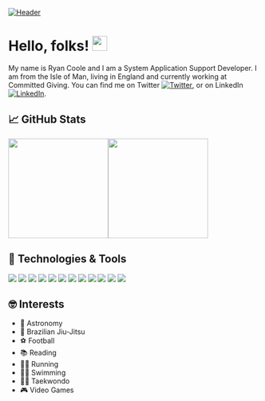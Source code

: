 [![Header](https://previews.123rf.com/images/karpenkoilia/karpenkoilia1805/karpenkoilia180500027/102146167-vector-line-web-concept-for-programming-linear-web-banner-for-coding-.jpg "Header")](https://some-url.dev/)

# Hello, folks! <img src="https://raw.githubusercontent.com/MartinHeinz/MartinHeinz/master/wave.gif" width="30px">

My name is Ryan Coole and I am a System Application Support Developer. I am from the Isle of Man, living in England and currently working at Committed Giving. You can find me on Twitter [![Twitter][1.2]][1], or on LinkedIn [![LinkedIn][2.2]][2].

<!-- Icons -->
[1.2]: http://i.imgur.com/wWzX9uB.png (CLICK ME)
[2.2]: https://raw.githubusercontent.com/MartinHeinz/MartinHeinz/master/linkedin-3-16.png (CLICK ME)

<!-- Links to your social media accounts -->
[1]: https://twitter.com/RyanCoole96
[2]: https://www.linkedin.com/in/ryancoole/

## :chart_with_upwards_trend: GitHub Stats

<img align="center" src="https://github-readme-stats.vercel.app/api/top-langs/?username=ryancoole&theme=dark" height="200px"/><img align="center" src="https://github-readme-stats.vercel.app/api//?username=ryancoole&theme=dark" height="200px"/>

## :wrench: Technologies & Tools 

![](https://img.shields.io/badge/Tool-.NET_Framework-informational?style=flat&logo=.NET&logoColor=white&color=512BD4)
![](https://img.shields.io/badge/Language-C_Sharp-informational?style=flat&logo=C-Sharp&logoColor=white&color=239120)
![](https://img.shields.io/badge/Language-CSS-informational?style=flat&logo=CSS3&logoColor=white&color=1572B6)
![](https://img.shields.io/badge/Tool-Crystal_Reports-informational?style=flat&logo=SAP&logoColor=white&color=0FAAFF)
![](https://img.shields.io/badge/Language-HTML-informational?style=flat&logo=HTML5&logoColor=white&color=E34F26)
![](https://img.shields.io/badge/Language-JavaScript-informational?style=flat&logo=JavaScript&logoColor=white&color=F7DF1E)
![](https://img.shields.io/badge/Tool-Microsoft_SQL_Server-informational?style=flat&logo=Microsoft-SQL-Server&logoColor=white&color=CC2927)
![](https://img.shields.io/badge/Language-PowerShell-informational?style=flat&logo=PowerShell&logoColor=white&color=5391FE)
![](https://img.shields.io/badge/Language-Python-informational?style=flat&logo=Python&logoColor=white&color=3776AB)
![](https://img.shields.io/badge/Language-R-informational?style=flat&logo=R&logoColor=white&color=276DC3)
![](https://img.shields.io/badge/Tool-Visual_Studio-informational?style=flat&logo=Visual-Studio&logoColor=white&color=5C2D91)
![](https://img.shields.io/badge/OS-Windows-informational?style=flat&logo=Windows&logoColor=white&color=0078d6)

## :nerd_face: Interests

- :telescope: Astronomy
- :martial_arts_uniform: Brazilian Jiu-Jitsu
- :soccer: Football
- :books: Reading
- :running_man: Running
- :swimming_man: Swimming
- :man_cartwheeling: Taekwondo
- :video_game: Video Games

<!--
**ryancoole/ryancoole** is a ✨ _special_ ✨ repository because its `README.md` (this file) appears on your GitHub profile.

Here are some ideas to get you started:

- 🔭 I’m currently working on ...
- 🌱 I’m currently learning ...
- 👯 I’m looking to collaborate on ...
- 🤔 I’m looking for help with ...
- 💬 Ask me about ...
- 📫 How to reach me: ...
- 😄 Pronouns: ...
- ⚡ Fun fact: ...
-->
